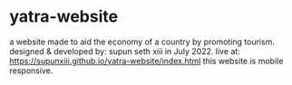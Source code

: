 # yatra-website
a website made to aid the economy of a country by promoting tourism. 
designed & developed by: supun seth xiii
in July 2022.
live at: https://supunxiii.github.io/yatra-website/index.html 
this website is mobile responsive. 
